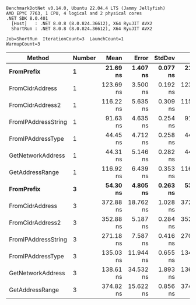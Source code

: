 ```

BenchmarkDotNet v0.14.0, Ubuntu 22.04.4 LTS (Jammy Jellyfish)
AMD EPYC 7763, 1 CPU, 4 logical and 2 physical cores
.NET SDK 8.0.401
  [Host]   : .NET 8.0.8 (8.0.824.36612), X64 RyuJIT AVX2
  ShortRun : .NET 8.0.8 (8.0.824.36612), X64 RyuJIT AVX2

Job=ShortRun  IterationCount=3  LaunchCount=1  
WarmupCount=3  

```
| Method              | Number | Mean      | Error     | StdDev   | Min       | Max       | Gen0   | Allocated |
|-------------------- |------- |----------:|----------:|---------:|----------:|----------:|-------:|----------:|
| **FromPrefix**          | **1**      |  **21.69 ns** |  **1.407 ns** | **0.077 ns** |  **21.60 ns** |  **21.74 ns** | **0.0007** |      **56 B** |
| FromCidrAddress     | 1      | 123.69 ns |  3.500 ns | 0.192 ns | 123.48 ns | 123.86 ns | 0.0012 |     112 B |
| FromCidrAddress2    | 1      | 116.22 ns |  5.635 ns | 0.309 ns | 115.87 ns | 116.46 ns | 0.0013 |     112 B |
| FromIPAddressString | 1      |  91.63 ns |  4.635 ns | 0.254 ns |  91.47 ns |  91.92 ns | 0.0006 |      56 B |
| FromIPAddressType   | 1      |  44.45 ns |  4.712 ns | 0.258 ns |  44.28 ns |  44.75 ns | 0.0010 |      88 B |
| GetNetworkAddress   | 1      |  44.31 ns |  5.146 ns | 0.282 ns |  44.05 ns |  44.61 ns | 0.0007 |      56 B |
| GetAddressRange     | 1      | 116.92 ns |  6.439 ns | 0.353 ns | 116.68 ns | 117.33 ns | 0.0019 |     168 B |
| **FromPrefix**          | **3**      |  **54.30 ns** |  **4.805 ns** | **0.263 ns** |  **53.99 ns** |  **54.47 ns** | **0.0020** |     **168 B** |
| FromCidrAddress     | 3      | 372.88 ns | 18.762 ns | 1.028 ns | 372.16 ns | 374.06 ns | 0.0038 |     336 B |
| FromCidrAddress2    | 3      | 352.88 ns |  5.187 ns | 0.284 ns | 352.56 ns | 353.08 ns | 0.0038 |     336 B |
| FromIPAddressString | 3      | 271.18 ns |  7.587 ns | 0.416 ns | 270.94 ns | 271.66 ns | 0.0019 |     168 B |
| FromIPAddressType   | 3      | 135.03 ns | 11.944 ns | 0.655 ns | 134.35 ns | 135.66 ns | 0.0031 |     264 B |
| GetNetworkAddress   | 3      | 138.61 ns | 34.532 ns | 1.893 ns | 136.45 ns | 140.01 ns | 0.0019 |     168 B |
| GetAddressRange     | 3      | 374.82 ns | 15.622 ns | 0.856 ns | 374.06 ns | 375.75 ns | 0.0057 |     504 B |
